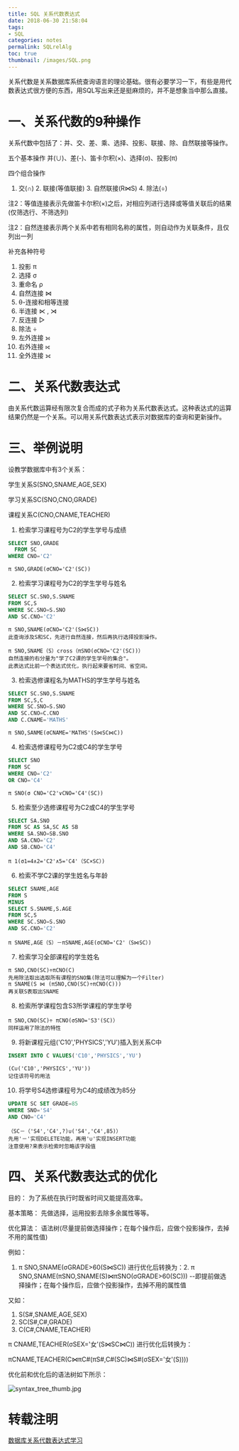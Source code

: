 ```yaml
---
title: SQL 关系代数表达式
date: 2018-06-30 21:58:04
tags:
- SQL
categories: notes
permalink: SQLrelAlg
toc: true
thumbnail: /images/SQL.png
---
```

关系代数是关系数据库系统查询语言的理论基础。很有必要学习一下，有些是用代数表达式很方便的东西，用SQL写出来还是挺麻烦的，并不是想象当中那么直接。
<!--more-->
# 一、关系代数的9种操作
 关系代数中包括了：并、交、差、乘、选择、投影、联接、除、自然联接等操作。

五个基本操作
并(∪)、差(-)、笛卡尔积(×)、选择(σ)、投影(π)

四个组合操作
1. 交(∩) 	2. 联接(等值联接) 	3. 自然联接(R⋈S) 	4. 除法(÷)

注2：等值连接表示先做笛卡尔积(×)之后，对相应列进行选择或等值关联后的结果(仅筛选行、不筛选列)

注2：自然连接表示两个关系中若有相同名称的属性，则自动作为关联条件，且仅列出一列

补充各种符号
1. 投影 π
2. 选择 σ
3. 重命名 ρ
4. 自然连接 ⋈
5. θ-连接和相等连接 
6. 半连接 ⋉ , ⋊
7. 反连接 ▷
8. 除法 ÷
9. 左外连接 ⟕
10. 右外连接 ⟖
11. 全外连接 ⟗

# 二、关系代数表达式

由关系代数运算经有限次复合而成的式子称为关系代数表达式。这种表达式的运算结果仍然是一个关系。可以用关系代数表达式表示对数据库的查询和更新操作。

# 三、举例说明

设教学数据库中有3个关系：

学生关系S(SNO,SNAME,AGE,SEX)

学习关系SC(SNO,CNO,GRADE)

课程关系C(CNO,CNAME,TEACHER)

1. 检索学习课程号为C2的学生学号与成绩
```sql
SELECT SNO,GRADE
  FROM SC
WHERE CNO='C2'
```
```
π SNO,GRADE(σCNO='C2'(SC))
```
2. 检索学习课程号为C2的学生学号与姓名
```sql
SELECT SC.SNO,S.SNAME
FROM SC,S
WHERE SC.SNO=S.SNO
AND SC.CNO='C2'
```
```
π SNO,SNAME(σCNO='C2'(S⋈SC))
此查询涉及S和SC，先进行自然连接，然后再执行选择投影操作。
```
```
π SNO,SNAME（S）cross（πSNO(σCNO='C2'(SC))）
自然连接的右分量为"学了C2课的学生学号的集合"。
此表达式比前一个表达式优化，执行起来要省时间、省空间。
```
3. 检索选修课程名为MATHS的学生学号与姓名
```sql
SELECT SC.SNO,S.SNAME
FROM SC,S,C
WHERE SC.SNO=S.SNO
AND SC.CNO=C.CNO
AND C.CNAME='MATHS'
```
```
π SNO,SANME(σCNAME='MATHS'(S⋈SC⋈C))
```
4. 检索选修课程号为C2或C4的学生学号
```sql
SELECT SNO
FROM SC
WHERE CNO='C2'
OR CNO='C4'
```
```
π SNO(σ CNO='C2'∨CNO='C4'(SC))
```
5. 检索至少选修课程号为C2或C4的学生学号
```sql
SELECT SA.SNO
FROM SC AS SA,SC AS SB
WHERE SA.SNO=SB.SNO
AND SA.CNO='C2'
AND SB.CNO='C4'
```
```
π 1(σ1=4∧2='C2'∧5='C4'（SC×SC）)
```
6. 检索不学C2课的学生姓名与年龄
```sql
SELECT SNAME,AGE
FROM S
MINUS
SELECT S.SNAME,S.AGE
FROM SC,S
WHERE SC.SNO=S.SNO
AND SC.CNO='C2'
```
```
π SNAME,AGE（S）－πSNAME,AGE(σCNO='C2'（S⋈SC）)
```
7. 检索学习全部课程的学生姓名
```
π SNO,CNO(SC)÷πCNO(C)
先用除法取出选取所有课程的SNO集(除法可以理解为一个Filter)
π SNAME(S ⋈ (πSNO,CNO(SC)÷πCNO(C)))
再关联S表取出SNAME
```
8. 检索所学课程包含S3所学课程的学生学号
```
π SNO,CNO(SC)÷ πCNO(σSNO='S3'(SC)）
同样运用了除法的特性
```


9. 将新课程元组('C10','PHYSICS','YU')插入到关系C中
```sql
INSERT INTO C VALUES('C10','PHYSICS','YU')
```
```
(C∪('C10','PHYSICS','YU'))
记住该符号的用法
```
10. 将学号S4选修课程号为C4的成绩改为85分
```sql
UPDATE SC SET GRADE=85
WHERE SNO='S4'
AND CNO='C4'
```
```
（SC－（'S4','C4',?)∪('S4','C4',85)）
先用'－'实现DELETE功能，再用'∪'实现INSERT功能
注意使用?来表示检索时忽略该字段值
```
# 四、关系代数表达式的优化
目的：
为了系统在执行时既省时间又能提高效率。

基本策略：
先做选择，运用投影去除多余属性等等。

优化算法：
语法树(尽量提前做选择操作；在每个操作后，应做个投影操作，去掉不用的属性值)

例如：
1. π SNO,SNAME(σGRADE>60(S⋈SC)) 进行优化后转换为：2. π SNO,SNAME(πSNO,SNAME(S)⋈πSNO(σGRADE>60(SC)))
--即提前做选择操作；在每个操作后，应做个投影操作，去掉不用的属性值

又如：
1. S(S#,SNAME,AGE,SEX)
2. SC(S#,C#,GRADE)
3. C(C#,CNAME,TEACHER)

π CNAME,TEACHER(σSEX='女'(S⋈SC⋈C)) 进行优化后转换为：

πCNAME,TEACHER(C⋈πC#(πS#,C#(SC)⋈S#(σSEX='女'(S))))

优化前和优化后的语法树如下所示：

![syntax_tree_thumb.jpg](https://i.loli.net/2018/06/30/5b379215e6b8c.jpg)

# 转载注明
[数据库关系代数表达式学习](http://www.blogjava.net/decode360/archive/2009/04/15/292362.html)

